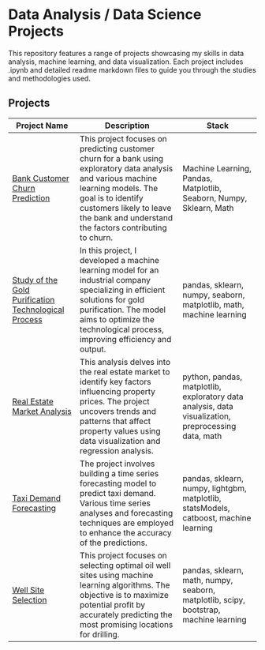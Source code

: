 # Data Analysis / Data Science Projects
This repository features a range of projects showcasing my skills in data analysis, machine learning, and data visualization. Each project includes .ipynb and detailed readme markdown files to guide you through the studies and methodologies used.

## Projects

| Project Name            | Description                                                                                                         | Stack                       |
|-------------------------|---------------------------------------------------------------------------------------------------------------------|-------------------------------------------|
| [Bank Customer Churn Prediction](https://github.com/ivanrdnv/yandex-practicum/tree/main/bank-customer-churn-prediction) | This project focuses on predicting customer churn for a bank using exploratory data analysis and various machine learning models. The goal is to identify customers likely to leave the bank and understand the factors contributing to churn. | Machine Learning, Pandas, Matplotlib, Seaborn, Numpy, Sklearn, Math|
| [Study of the Gold Purification Technological Process](https://github.com/ivanrdnv/yandex-practicum/tree/main/study-of-the-gold-purification-technological-process) |  In this project, I developed a machine learning model for an industrial company specializing in efficient solutions for gold purification. The model aims to optimize the technological process, improving efficiency and output. | pandas, sklearn, numpy, seaborn, matplotlib, math, machine learning|
| [Real Estate Market Analysis](https://github.com/ivanrdnv/yandex-practicum/tree/main/real-estate-market-analysis) | This analysis delves into the real estate market to identify key factors influencing property prices. The project uncovers trends and patterns that affect property values using data visualization and regression analysis. | python, pandas, matplotlib, exploratory data analysis, data visualization, preprocessing data, math|
| [Taxi Demand Forecasting](https://github.com/ivanrdnv/yandex-practicum/tree/main/taxi-demand-forecasting) | The project involves building a time series forecasting model to predict taxi demand. Various time series analyses and forecasting techniques are employed to enhance the accuracy of the predictions. | pandas, sklearn, numpy, lightgbm, matplotlib, statsModels, catboost, machine learning|
| [Well Site Selection](https://github.com/ivanrdnv/yandex-practicum/tree/main/well-site-selection) | This project focuses on selecting optimal oil well sites using machine learning algorithms. The objective is to maximize potential profit by accurately predicting the most promising locations for drilling. | pandas, sklearn, math, numpy, seaborn, matplotlib, scipy, bootstrap, machine learning |
